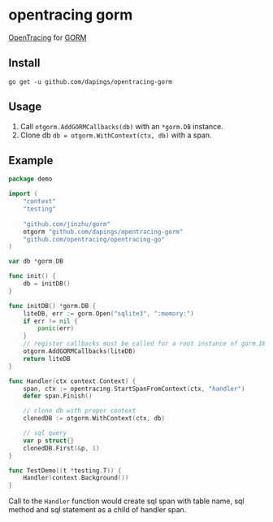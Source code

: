 # opentracing gorm

[OpenTracing](http://opentracing.io/) for [GORM](http://gorm.io/)

## Install

```shell
go get -u github.com/dapings/opentracing-gorm
```

## Usage

1. Call `otgorm.AddGORMCallbacks(db)` with an `*gorm.DB` instance.
2. Clone db `db = otgorm.WithContext(ctx, db)` with a span.

## Example

```go
package demo

import (
	"context"
	"testing"
	
	"github.com/jinzhu/gorm"
	otgorm "github.com/dapings/opentracing-gorm"
	"github.com/opentracing/opentracing-go"
)

var db *gorm.DB

func init() {
    db = initDB()
}

func initDB() *gorm.DB {
    liteDB, err := gorm.Open("sqlite3", ":memory:")
    if err != nil {
        panic(err)
    }
    // register callbacks must be called for a root instance of gorm.DB
    otgorm.AddGORMCallbacks(liteDB)
    return liteDB
}

func Handler(ctx context.Context) {
    span, ctx := opentracing.StartSpanFromContext(ctx, "handler")
    defer span.Finish()

    // clone db with proper context
	clonedDB := otgorm.WithContext(ctx, db)

    // sql query
	var p struct{}
	clonedDB.First(&p, 1)
}

func TestDemo((t *testing.T)) {
	Handler(context.Background())
}
```

Call to the `Handler` function would create sql span with table name, sql method and sql statement as a child of handler span.
